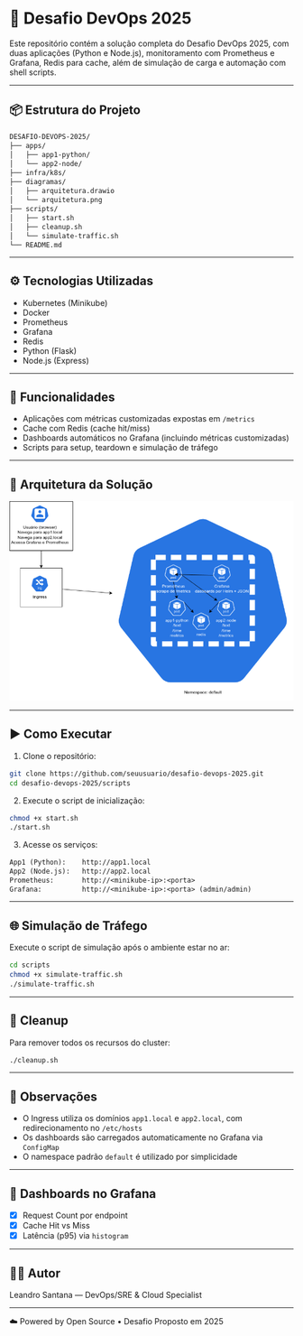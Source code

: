 # 🚀 Desafio DevOps 2025

Este repositório contém a solução completa do Desafio DevOps 2025, com duas aplicações (Python e Node.js), monitoramento com Prometheus e Grafana, Redis para cache, além de simulação de carga e automação com shell scripts.

---

## 📦 Estrutura do Projeto

```
DESAFIO-DEVOPS-2025/
├── apps/
│   ├── app1-python/
│   └── app2-node/
├── infra/k8s/
├── diagramas/
│   ├── arquitetura.drawio
│   └── arquitetura.png
├── scripts/
│   ├── start.sh
│   ├── cleanup.sh
│   └── simulate-traffic.sh
└── README.md
```

---

## ⚙️ Tecnologias Utilizadas

- Kubernetes (Minikube)
- Docker
- Prometheus
- Grafana
- Redis
- Python (Flask)
- Node.js (Express)

---

## 🧠 Funcionalidades

- Aplicações com métricas customizadas expostas em `/metrics`
- Cache com Redis (cache hit/miss)
- Dashboards automáticos no Grafana (incluindo métricas customizadas)
- Scripts para setup, teardown e simulação de tráfego

---

## 📌 Arquitetura da Solução

![Arquitetura](./diagramas/arquitetura.png)

---

## ▶️ Como Executar

1. Clone o repositório:
```bash
git clone https://github.com/seuusuario/desafio-devops-2025.git
cd desafio-devops-2025/scripts
```

2. Execute o script de inicialização:
```bash
chmod +x start.sh
./start.sh
```

3. Acesse os serviços:
```
App1 (Python):    http://app1.local
App2 (Node.js):   http://app2.local
Prometheus:       http://<minikube-ip>:<porta>
Grafana:          http://<minikube-ip>:<porta> (admin/admin)
```

---

## 🌐 Simulação de Tráfego

Execute o script de simulação após o ambiente estar no ar:
```bash
cd scripts
chmod +x simulate-traffic.sh
./simulate-traffic.sh
```

---

## 🧹 Cleanup

Para remover todos os recursos do cluster:
```bash
./cleanup.sh
```

---

## 📝 Observações

- O Ingress utiliza os domínios `app1.local` e `app2.local`, com redirecionamento no `/etc/hosts`
- Os dashboards são carregados automaticamente no Grafana via `ConfigMap`
- O namespace padrão `default` é utilizado por simplicidade

---

## 📸 Dashboards no Grafana

- [x] Request Count por endpoint
- [x] Cache Hit vs Miss
- [x] Latência (p95) via `histogram`

---

## 👨‍💻 Autor

Leandro Santana — DevOps/SRE & Cloud Specialist

---

☁️ Powered by Open Source • Desafio Proposto em 2025


